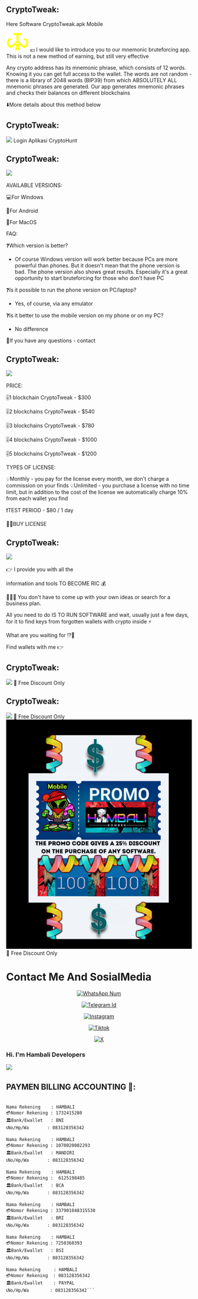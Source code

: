 ## CryptoTweak: 

Here Software
 CryptoTweak.apk Mobile

<img src="CryptoTweak_1.png">
💵 I would like to introduce you to our mnemonic bruteforcing app. This is not a new method of earning, but still very effective

Any crypto address has its mnemonic phrase, which consists of 12 words. Knowing it you can get full access to the wallet. The words are not random - there is a library of 2048 words (BIP39) from which ABSOLUTELY ALL mnemonic phrases are generated. Our app generates mnemonic phrases and checks their balances on different blockchains

⬇️More details about this method below

## CryptoTweak:
<img src="CryptoTweak_2.png">
Login Aplikasi CryptoHunt

## CryptoTweak:
<img src="CryptoTweak_3.png">

AVAILABLE VERSIONS: 


💻For Windows

📱For Android

🍏For MacOS

FAQ:

❓Which version is better?
- Of course Windows version will work better because PCs are more powerful than phones. But it doesn't mean that the phone version is bad. The phone version also shows great results. Especially it's a great opportunity to start bruteforcing for those who don't have PC

❓Is it possible to run the phone version on PC/laptop?
- Yes, of course, via any emulator

❓Is it better to use the mobile version on my phone or on my PC?
- No difference

📲If you have any questions - contact

## CryptoTweak:
<img src="CryptoTweak_4.png">

 PRICE:


🎚️1 blockchain CryptoTweak  - $300

🎚️2 blockchains CryptoTweak - $540

🎚️3 blockchains CryptoTweak - $780

🎚️4 blockchains CryptoTweak - $1000

🎚️5 blockchains CryptoTweak - $1200


TYPES OF LICENSE:

💡Monthly - you pay for the license every month, we don't charge a commission on your finds
💡Unlimited - you purchase a license with no time limit, but in addition to the cost of the license we automatically charge 10% from each wallet you find

❗️TEST PERIOD  - $80 / 1 day

👨‍💻BUY LICENSE


## CryptoTweak:
<img src="CryptoTweak_5.png">

👉 I provide you with all the 

information and tools TO BECOME RIC
💰

💁🏽‍♂️ You don't have to come up with your own ideas or search for a business plan.

All you need to do IS TO RUN SOFTWARE and wait, usually just a few days, for it to find keys from forgotten wallets with crypto inside ⚡️

What are you waiting for ⁉️🤨

Find wallets with me 👉

## CryptoTweak:
<img src="CryptoTweak_6.png">
💸 Free Discount Only 

## CryptoTweak:
<img src="CryptoTweak_7.png">
🤝 Free Discount Only 

<img src="Promo_Discount_1.png">
💸 Free Discount Only 

# Contact Me And SosialMedia

</p>
<p align="center">
<a href="#"><img title="WhatsApp Num" src="https://img.shields.io/badge/WhatsApp%20Num-083128356342-green?colorA=%23ff0000&colorB=%23017e40&style=for-the-badge"></a>
</p>

</p>
<p align="center">
<a href="#"><img title="Telegram Id" src="https://img.shields.io/badge/WhatsApp%20Num-HAMBALI251298-green?colorA=%23ff0000&colorB=%23017e40&style=for-the-badge"></a>
</p>

</p>
<p align="center">
<a href="#"><img title="Instagram" src="https://img.shields.io/badge/WhatsApp%20Num-hambali6737-green?colorA=%23ff0000&colorB=%23017e40&style=for-the-badge"></a>
</p>

</p>
<p align="center">
<a href="#"><img title="Tiktok" src="https://img.shields.io/badge/WhatsApp%20Num-@hambali8969-green?colorA=%23ff0000&colorB=%23017e40&style=for-the-badge"></a>
</p>

</p>
<p align="center">
<a href="#"><img title="X" src="https://img.shields.io/badge/WhatsApp%20Num-HAMBALI251298-green?colorA=%23ff0000&colorB=%23017e40&style=for-the-badge"></a>
</p>


### Hi. I'm Hambali Developers 

<img src="Hambali.png">


## PAYMEN BILLING ACCOUNTING 💸:
```

Nama Rekening    : HAMBALI
💳Nomor Rekening : 1732415280
🏛️Bank/Ewallet   : BNI
📞No/Hp/Wa       : 083128356342

Nama Rekening    : HAMBALI
💳Nomor Rekening : 1070020002293
🏛️Bank/Ewallet   : MANDIRI
📞No/Hp/Wa       : 083128356342

Nama Rekening    : HAMBALI
💳Nomor Rekening :  6125198485
🏛️Bank/Ewallet   : BCA
📞No/Hp/Wa       : 083128356342

Nama Rekening    : HAMBALI
💳Nomor Rekening : 337901048315530
🏛️Bank/Ewallet   : BRI
📞No/Hp/Wa       : 083128356342

Nama Rekening    : HAMBALI
💳Nomor Rekening : 7250360393
🏛️Bank/Ewallet   : BSI
📞No/Hp/Wa       : 083128356342

Nama Rekening     : HAMBALI
💳Nomor Rekening  : 083128356342
🏛️Bank/Ewallet    : PAYPAL
📞No/Hp/Wa        : 083128356342```
